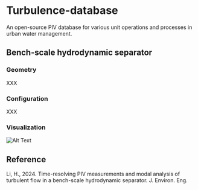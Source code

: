 # Turbulence-database
An open-source PIV database for various unit operations and processes in urban water management.

## Bench-scale hydrodynamic separator
### Geometry
XXX
### Configuration
XXX
### Visualization
![Alt Text](https://github.com/Rdfing/interAdsFoam/blob/main/example.gif)

## Reference
Li, H., 2024. Time-resolving PIV measurements and modal analysis of turbulent flow in a bench-scale hydrodynamic separator. J. Environ. Eng.
